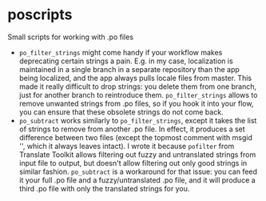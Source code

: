 # poscripts
Small scripts for working with .po files

- `po_filter_strings` might come handy if your workflow makes deprecating certain strings a pain. E.g. in my case, localization is maintained in a single branch in a separate repository than the app being localized, and the app always pulls locale files from master. This made it really difficult to drop strings: you delete them from one branch, just for another branch to reintroduce them. `po_filter_strings` allows to remove unwanted strings from .po files, so if you hook it into your flow, you can ensure that these obsolete strings do not come back.
- `po_subtract` works similarly to `po_filter_strings`, except it takes the list of strings to remove from another .po file. In effect, it produces a set difference between two files (except the topmost comment with msgid '', which it always leaves intact). I wrote it because `pofilter` from Translate Toolkit allows filtering out fuzzy and untranslated strings from input file to output, but doesn't allow filtering out only good strings in similar fashion. `po_subtract` is a workaround for that issue: you can feed it your full .po file and a fuzzy/untranslated .po file, and it will produce a third .po file with only the translated strings for you.
